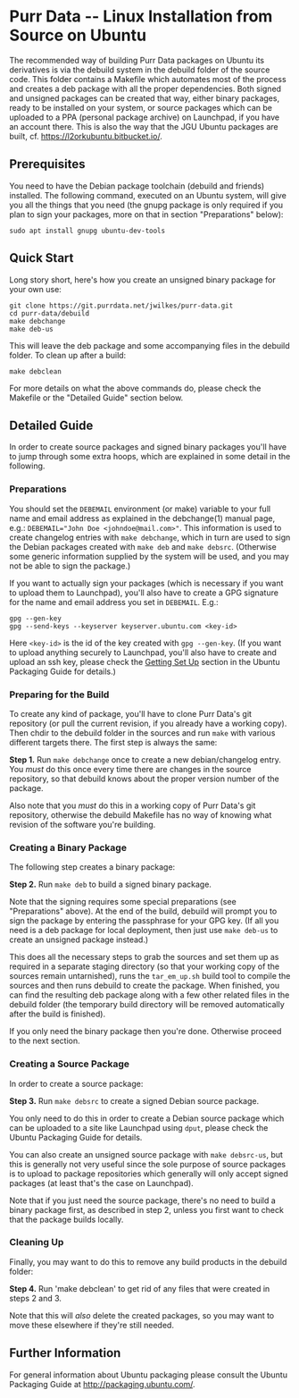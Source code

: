 # Purr Data -- Linux Installation from Source on Ubuntu

The recommended way of building Purr Data packages on Ubuntu its derivatives
is via the debuild system in the debuild folder of the source code. This
folder contains a Makefile which automates most of the process and creates a
deb package with all the proper dependencies. Both signed and unsigned
packages can be created that way, either binary packages, ready to be
installed on your system, or source packages which can be uploaded to a PPA
(personal package archive) on Launchpad, if you have an account there. This is
also the way that the JGU Ubuntu packages are built,
cf. <https://l2orkubuntu.bitbucket.io/>.

## Prerequisites

You need to have the Debian package toolchain (debuild and friends) installed.
The following command, executed on an Ubuntu system, will give you all the
things that you need (the gnupg package is only required if you plan to sign
your packages, more on that in section "Preparations" below):

    sudo apt install gnupg ubuntu-dev-tools

## Quick Start

Long story short, here's how you create an unsigned binary package for your
own use:

    git clone https://git.purrdata.net/jwilkes/purr-data.git
	cd purr-data/debuild
	make debchange
	make deb-us

This will leave the deb package and some accompanying files in the debuild
folder. To clean up after a build:

    make debclean

For more details on what the above commands do, please check the Makefile or
the "Detailed Guide" section below.

## Detailed Guide

In order to create source packages and signed binary packages you'll have to
jump through some extra hoops, which are explained in some detail in the
following.

### Preparations

You should set the `DEBEMAIL` environment (or make) variable to your full name
and email address as explained in the debchange(1) manual page, e.g.:
`DEBEMAIL="John Doe <johndoe@mail.com>"`. This information is used to create
changelog entries with `make debchange`, which in turn are used to sign the
Debian packages created with `make deb` and `make debsrc`. (Otherwise some
generic information supplied by the system will be used, and you may not be
able to sign the package.)

If you want to actually sign your packages (which is necessary if you want to
upload them to Launchpad), you'll also have to create a GPG signature for the
name and email address you set in `DEBEMAIL`. E.g.:

    gpg --gen-key
	gpg --send-keys --keyserver keyserver.ubuntu.com <key-id>

Here `<key-id>` is the id of the key created with `gpg --gen-key`. (If you
want to upload anything securely to Launchpad, you'll also have to create and
upload an ssh key, please check the
[Getting Set Up](http://packaging.ubuntu.com/html/getting-set-up.html)
section in the Ubuntu Packaging Guide for details.)

### Preparing for the Build

To create any kind of package, you'll have to clone Purr Data's git repository
(or pull the current revision, if you already have a working copy). Then chdir
to the debuild folder in the sources and run `make` with various different
targets there. The first step is always the same:

**Step 1.** Run `make debchange` once to create a new debian/changelog
entry. You *must* do this once every time there are changes in the source
repository, so that debuild knows about the proper version number of the
package.

Also note that you *must* do this in a working copy of Purr Data's git
repository, otherwise the debuild Makefile has no way of knowing what revision
of the software you're building.

### Creating a Binary Package

The following step creates a binary package:

**Step 2.** Run `make deb` to build a signed binary package.

Note that the signing requires some special preparations (see "Preparations"
above). At the end of the build, debuild will prompt you to sign the package
by entering the passphrase for your GPG key. (If all you need is a deb package
for local deployment, then just use `make deb-us` to create an unsigned
package instead.)

This does all the necessary steps to grab the sources and set them up as
required in a separate staging directory (so that your working copy of the
sources remain untarnished), runs the `tar_em_up.sh` build tool to compile the
sources and then runs debuild to create the package. When finished, you can
find the resulting deb package along with a few other related files in the
debuild folder (the temporary build directory will be removed automatically
after the build is finished).

If you only need the binary package then you're done. Otherwise proceed to
the next section.

### Creating a Source Package

In order to create a source package:

**Step 3.** Run `make debsrc` to create a signed Debian source package.

You only need to do this in order to create a Debian source package which can
be uploaded to a site like Launchpad using `dput`, please check the Ubuntu
Packaging Guide for details.

You can also create an unsigned source package with `make debsrc-us`, but this
is generally not very useful since the sole purpose of source packages is to
upload to package repositories which generally will only accept signed
packages (at least that's the case on Launchpad).

Note that if you just need the source package, there's no need to build a
binary package first, as described in step 2, unless you first want to check
that the package builds locally.

### Cleaning Up

Finally, you may want to do this to remove any build products in the debuild
folder:

**Step 4.** Run 'make debclean' to get rid of any files that were created in
steps 2 and 3.

Note that this will *also* delete the created packages, so you may want to
move these elsewhere if they're still needed.

## Further Information

For general information about Ubuntu packaging please consult the Ubuntu
Packaging Guide at <http://packaging.ubuntu.com/>.
